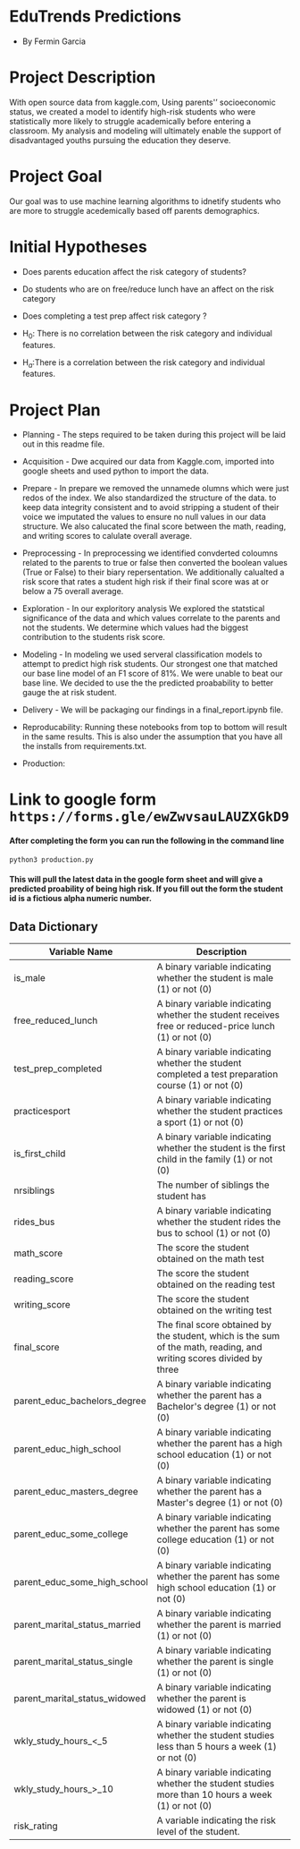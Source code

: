 # EduTrends Predictions
- By Fermin Garcia


# Project Description

With open source data from kaggle.com, Using parents'’ socioeconomic status, we created a model to identify high-risk students who were statistically more likely to struggle academically before entering a classroom.  My analysis and modeling will ultimately enable the support of disadvantaged youths pursuing the education they deserve.

# Project Goal

Our goal was to use machine learning algorithms to idnetify students who are more to struggle acedemically based off parents demographics.  

# Initial Hypotheses

- Does parents education affect the risk category of students?
- Do students who are on free/reduce lunch have an affect on the risk category
- Does completing a test prep affect risk category ?


- H$_0$: There is no correlation between the risk category and individual features.
- H$_a$:There is a correlation between the risk category and individual features.


# Project Plan

- Planning - The steps required to be taken during this project will be laid out in this readme file. 

- Acquisition - Dwe acquired our data from Kaggle.com, imported into google sheets and used python to import the data. 

- Prepare - In prepare we removed the unnamede olumns which were just redos of the index. We also standardized the structure of the data. to keep data integrity consistent and to avoid stripping a student of their voice we imputated the values to ensure no null values in our data structure. We also calucated the final score between the math, reading, and writing scores to calulate overall average.

- Preprocessing - In preprocessing we identified convderted coloumns related to the parents to true or false then converted the boolean values (True or False) to their biary repersentation. We additionally calualted a risk score that rates a student high risk if their final score was at or below a 75 overall average. 

- Exploration - In our exploritory analysis We explored the statstical significance of the data and which values correlate to the parents and not the students. We determine which values had the biggest contribution to the students risk score.

- Modeling - In modeling we used serveral classification models to attempt to predict high risk students. Our strongest one that matched our base line model of an F1 score of 81%. We were unable to beat our base line. We decided to use the the predicted proabability to better gauge the at risk student. 

- Delivery - We will be packaging our findings in a final_report.ipynb file.

- Reproducability:
    Running these notebooks from top to bottom will result in the same results. This is also under the assumption that you have all the installs from requirements.txt. 

- Production:
# Link to google form `https://forms.gle/ewZwvsauLAUZXGkD9`
#### After completing the form you can run the following in the command line
`python3 production.py`
#### This will pull the latest data in the google form sheet and will give a predicted proability of being high risk. If you fill out the form the student id is a fictious alpha numeric number. 


## Data Dictionary

| Variable Name                          | Description                                                                                                                                                                                                                      |
|----------------------------------------|----------------------------------------------------------------------------------------------------------------------------------------------------------------------------------------------------------------------------------|
| is_male                                | A binary variable indicating whether the student is male (1) or not (0)                                                                                                                                                        |
| free_reduced_lunch                      | A binary variable indicating whether the student receives free or reduced-price lunch (1) or not (0)                                                                                                                          |
| test_prep_completed                     | A binary variable indicating whether the student completed a test preparation course (1) or not (0)                                                                                                                            |
| practicesport                          | A binary variable indicating whether the student practices a sport (1) or not (0)                                                                                                                                              |
| is_first_child                         | A binary variable indicating whether the student is the first child in the family (1) or not (0)                                                                                                                               |
| nrsiblings                             | The number of siblings the student has                                                                                                                                                                                          |
| rides_bus                              | A binary variable indicating whether the student rides the bus to school (1) or not (0)                                                                                                                                         |
| math_score                             | The score the student obtained on the math test                                                                                                                                                                                 |
| reading_score                          | The score the student obtained on the reading test                                                                                                                                                                              |
| writing_score                          | The score the student obtained on the writing test                                                                                                                                                                              |
| final_score                            | The final score obtained by the student, which is the sum of the math, reading, and writing scores divided by three                                                                                                                              |
| parent_educ_bachelors_degree           | A binary variable indicating whether the parent has a Bachelor's degree (1) or not (0)                                                                                                                                          |
| parent_educ_high_school                | A binary variable indicating whether the parent has a high school education (1) or not (0)                                                                                                                                      |
| parent_educ_masters_degree             | A binary variable indicating whether the parent has a Master's degree (1) or not (0)                                                                                                                                            |
| parent_educ_some_college               | A binary variable indicating whether the parent has some college education (1) or not (0)                                                                                                                                       |
| parent_educ_some_high_school           | A binary variable indicating whether the parent has some high school education (1) or not (0)                                                                                                                                   |
| parent_marital_status_married          | A binary variable indicating whether the parent is married (1) or not (0)                                                                                                                                                      |
| parent_marital_status_single           | A binary variable indicating whether the parent is single (1) or not (0)                                                                                                                                                       |
| parent_marital_status_widowed          | A binary variable indicating whether the parent is widowed (1) or not (0)                                                                                                                                                      |
| wkly_study_hours_<_5                   | A binary variable indicating whether the student studies less than 5 hours a week (1) or not (0)                                                                                                                                 |
| wkly_study_hours_>_10                  | A binary variable indicating whether the student studies more than 10 hours a week (1) or not (0)                                                                                                                               |
| risk_rating                            | A variable indicating the risk level of the student. |
